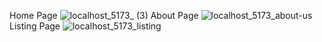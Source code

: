 Home Page
![localhost_5173_ (3)](https://github.com/OzgeCetin43/ModernRealEstate/assets/32112164/8eb10079-e059-483e-a75b-5ffa9e6566c8)
About Page
![localhost_5173_about-us](https://github.com/OzgeCetin43/ModernRealEstate/assets/32112164/a5b2ac7d-cc1b-409d-84b8-270f162e167a)
Listing Page
![localhost_5173_listing](https://github.com/OzgeCetin43/ModernRealEstate/assets/32112164/c4dfcbfc-aa4b-4301-9ccf-9544afbb3f29)
